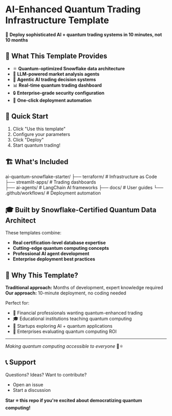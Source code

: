 # AI-Enhanced Quantum Trading Infrastructure Template

🚀 **Deploy sophisticated AI + quantum trading systems in 10 minutes, not 10 months**

## 🎯 What This Template Provides

- ⚛️ **Quantum-optimized Snowflake data architecture**
- 🧠 **LLM-powered market analysis agents** 
- 🤖 **Agentic AI trading decision systems**
- 📊 **Real-time quantum trading dashboard**
- 🔒 **Enterprise-grade security configuration**
- 🚀 **One-click deployment automation**

## 🚀 Quick Start

1. Click "Use this template" 
2. Configure your parameters
3. Click "Deploy"
4. Start quantum trading!

## 🏗️ What's Included
ai-quantum-snowflake-starter/
├── terraform/              # Infrastructure as Code
├── streamlit-apps/          # Trading dashboards  
├── ai-agents/              # LangChain AI frameworks
├── docs/                   # User guides
└── .github/workflows/      # Deployment automation

## 🎓 Built by Snowflake-Certified Quantum Data Architect

These templates combine:
- **Real certification-level database expertise**
- **Cutting-edge quantum computing concepts** 
- **Professional AI agent development**
- **Enterprise deployment best practices**

## 🌟 Why This Template?

**Traditional approach:** Months of development, expert knowledge required  
**Our approach:** 10-minute deployment, no coding needed

Perfect for:
- 💼 Financial professionals wanting quantum-enhanced trading
- 🎓 Educational institutions teaching quantum computing
- 🚀 Startups exploring AI + quantum applications
- 🏢 Enterprises evaluating quantum computing ROI

---

*Making quantum computing accessible to everyone* 🚀⚛️

## 📞 Support

Questions? Ideas? Want to contribute? 
- Open an issue
- Start a discussion

**Star ⭐ this repo if you're excited about democratizing quantum computing!**
